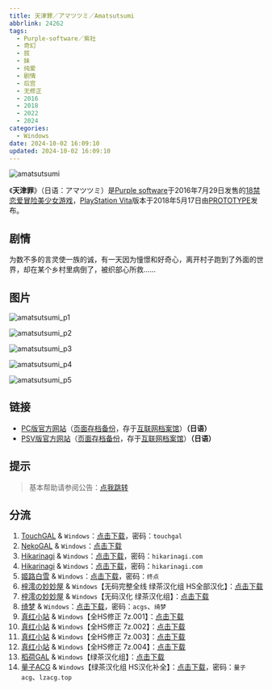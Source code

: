 ```yaml
---
title: 天津罪／アマツツミ／Amatsutsumi
abbrlink: 24262
tags:
  - Purple-software／紫社
  - 奇幻
  - 拔
  - 妹
  - 纯爱
  - 剧情
  - 后宫
  - 无修正
  - 2016
  - 2018
  - 2022
  - 2024
categories:
  - Windows
date: 2024-10-02 16:09:10
updated: 2024-10-02 16:09:10
---
```


![amatsutsumi](https://static.saop.cc/vns/img/amatsutsumi.webp)

《**天津罪**》（日语：アマツツミ）是[Purple software](https://zh.wikipedia.org/wiki/Purple_software)于2016年7月29日发售的[18禁](https://zh.wikipedia.org/wiki/日本成人遊戲)[恋爱冒险](https://zh.wikipedia.org/wiki/戀愛冒險)[美少女游戏](https://zh.wikipedia.org/wiki/美少女游戏)，[PlayStation Vita](https://zh.wikipedia.org/wiki/PlayStation_Vita)版本于2018年5月17日由[PROTOTYPE](https://zh.wikipedia.org/w/index.php?title=PROTOTYPE_(企業)&action=edit&redlink=1)发布。

<!-- more -->

## 剧情

为数不多的言灵使一族的诚，有一天因为憧憬和好奇心，离开村子跑到了外面的世界，却在某个乡村里病倒了，被织部心所救……

## 图片

![amatsutsumi_p1](https://static.saop.cc/vns/img/amatsutsumi_p1.webp)

![amatsutsumi_p2](https://static.saop.cc/vns/img/amatsutsumi_p2.webp)

![amatsutsumi_p3](https://static.saop.cc/vns/img/amatsutsumi_p3.webp)

![amatsutsumi_p4](https://static.saop.cc/vns/img/amatsutsumi_p4.webp)

![amatsutsumi_p5](https://static.saop.cc/vns/img/amatsutsumi_p5.webp)

## 链接

- [PC版官方网站](http://www.purplesoftware.jp/products/amatsutsumi/index.html)（[页面存档备份](https://web.archive.org/web/20200805043431/http://www.purplesoftware.jp/products/amatsutsumi/index.html)，存于[互联网档案馆](https://zh.wikipedia.org/wiki/互联网档案馆)）**（日语）**
- [PSV版官方网站](https://www.prot.co.jp/psv/amatsutsumi/index.html)（[页面存档备份](https://web.archive.org/web/20200413023229/https://www.prot.co.jp/psv/amatsutsumi/index.html)，存于[互联网档案馆](https://zh.wikipedia.org/wiki/互联网档案馆)）**（日语）**

## 提示

> 基本帮助请参阅公告：[点我跳转](/p/announcement/)

## 分流

1. [TouchGAL](https://www.touchgal.us/) & `Windows`：[点击下载](https://pan.touchgal.net/s/qbXTb)，密码：`touchgal`
2. [NekoGAL](https://www.nekogal.com/) & `Windows`：[点击下载](https://pan.nekogal.top/s/lMBcM)
3. [Hikarinagi](https://www.hikarinagi.net/) & `Windows`：[点击下载](https://pan.yurari.moe/s/N9zTr)，密码：`hikarinagi.com`
4. [Hikarinagi](https://www.hikarinagi.net/) & `Windows`：[点击下载](https://pan.yurari.moe/s/KrzzUv)，密码：`hikarinagi.com`
5. [姬路白雪](https://jlbx.xyz/) & `Windows`：[点击下载](https://pan.jlbx.xyz/?s=%E5%A4%A9%E6%B4%A5%E7%BD%AA)，密码：`终点`
6. [梓澪の妙妙屋](https://zi0.cc/) & `Windows`【无码完整全线 绿茶汉化组 HS全部汉化】：[点击下载](https://zi0.cc/d/%60%E3%80%90%E5%90%88%E9%9B%86%E7%B3%BB%E5%88%97%E3%80%91/%E5%8D%97%2BGalGame%E6%B1%89%E5%8C%96%E5%8C%BA%E5%85%A8%E5%8C%BA%E8%B5%84%E6%BA%90%E5%A4%87%E4%BB%BD/1/19/%5BPurple%20software%5D%20%E3%82%A2%E3%83%9E%E3%83%84%E3%83%84%E3%83%9F%20%20%E5%A4%A9%E6%B4%A5%E7%BD%AA%20%E6%97%A0%E7%A0%81%E5%AE%8C%E6%95%B4%E5%85%A8%E7%BA%BF%E6%B1%89%E5%8C%96%E7%A1%AC%E7%9B%98%E7%89%88%5B%E7%BB%BF%E8%8C%B6%E6%B1%89%E5%8C%96%E7%BB%84%5D(HS%E5%85%A8%E9%83%A8%E6%B1%89%E5%8C%96).zip?sign=bBINHgac__xudimWGmarXn7PT27bA__p8QgjE4VJSkk=:0)
7. [梓澪の妙妙屋](https://zi0.cc/) & `Windows`【无码汉化 绿茶汉化组】：[点击下载](https://zi0.cc/d/%60%E3%80%90%E5%90%88%E9%9B%86%E7%B3%BB%E5%88%97%E3%80%91/%E5%8D%97%2BGalGame%E6%B1%89%E5%8C%96%E5%8C%BA%E5%85%A8%E5%8C%BA%E8%B5%84%E6%BA%90%E5%A4%87%E4%BB%BD/1/19/%5BPurple%20software%5D%20%E3%82%A2%E3%83%9E%E3%83%84%E3%83%84%E3%83%9F%20%20%E5%A4%A9%E6%B4%A5%E7%BD%AA%20%E6%97%A0%E7%A0%81%E6%B1%89%E5%8C%96%E7%A1%AC%E7%9B%98%E7%89%88%5B%E7%BB%BF%E8%8C%B6%E6%B1%89%E5%8C%96%E7%BB%84%5D.zip?sign=kBYoTaC89F2EqTWkCpS-UppmKd0mRZUFdUDExUNoDNU=:0)
8. [绮梦](https://acgs.one/) & `Windows`：[点击下载](https://game.acgs.one/game/68.html)，密码：`acgs`、`绮梦`
9. [真红小站](https://www.shinnku.com/) & `Windows`【全HS修正 7z.001】：[点击下载](https://www.shinnku.com/api/download/0/win/%E5%A4%A9%E6%B4%A5%E7%BD%AA/%E5%A4%A9%E6%B4%A5%E7%BD%AA(%E5%85%A8HS%E4%BF%AE%E6%AD%A3).7z.001)
10. [真红小站](https://www.shinnku.com/) & `Windows`【全HS修正 7z.002】：[点击下载](https://www.shinnku.com/api/download/0/win/%E5%A4%A9%E6%B4%A5%E7%BD%AA/%E5%A4%A9%E6%B4%A5%E7%BD%AA(%E5%85%A8HS%E4%BF%AE%E6%AD%A3).7z.002)
11. [真红小站](https://www.shinnku.com/) & `Windows`【全HS修正 7z.003】：[点击下载](https://www.shinnku.com/api/download/0/win/%E5%A4%A9%E6%B4%A5%E7%BD%AA/%E5%A4%A9%E6%B4%A5%E7%BD%AA(%E5%85%A8HS%E4%BF%AE%E6%AD%A3).7z.003)
12. [真红小站](https://www.shinnku.com/) & `Windows`【全HS修正 7z.004】：[点击下载](https://www.shinnku.com/api/download/0/win/%E5%A4%A9%E6%B4%A5%E7%BD%AA/%E5%A4%A9%E6%B4%A5%E7%BD%AA(%E5%85%A8HS%E4%BF%AE%E6%AD%A3).7z.004)
13. [稻荷GAL](https://inarigal.com/) & `Windows`【绿茶汉化组】：[点击下载](https://inarigal.com/detail/7576)
14. [量子ACG](https://lzacg.org/) & `Windows`【绿茶汉化组 HS汉化补全】：[点击下载](https://lzacg.org/5548)，密码：`量子acg`、`lzacg.top`
